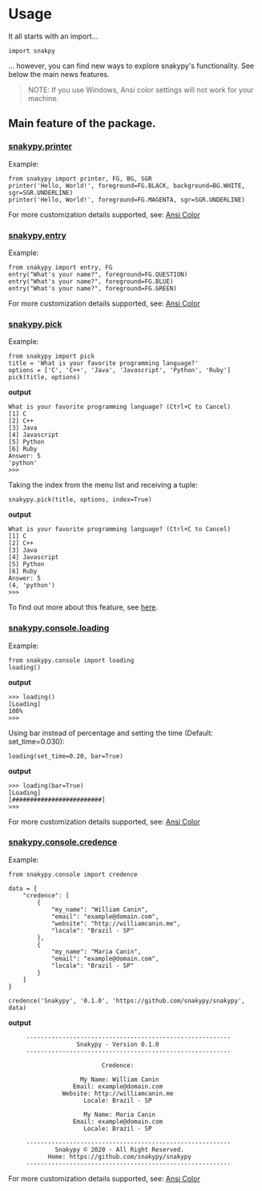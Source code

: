 # Usage

It all starts with an import...

    import snakpy

... however, you can find new ways to explore snakypy's functionality. See below the main news features.

> NOTE: If you use Windows, Ansi color settings will not work for your machine.

## Main feature of the package.

### [snakypy.printer](/snakypy.html#snakypy.console.printer)

Example:

    from snakypy import printer, FG, BG, SGR
    printer('Hello, World!', foreground=FG.BLACK, background=BG.WHITE, sgr=SGR.UNDERLINE)
    printer('Hello, World!', foreground=FG.MAGENTA, sgr=SGR.UNDERLINE)

For more customization details supported, see: [Ansi Color](/snakypy.html#module-snakypy.ansi)

### [snakypy.entry](/snakypy.html#snakypy.console.entry)

Example:

    from snakypy import entry, FG
    entry("What's your name?", foreground=FG.QUESTION)
    entry("What's your name?", foreground=FG.BLUE)
    entry("What's your name?", foreground=FG.GREEN)

For more customization details supported, see: [Ansi Color](/snakypy.html#module-snakypy.ansi)

### [snakypy.pick](/snakypy.html#snakypy.console.pick)

Example:

    from snakypy import pick
    title = 'What is your favorite programming language?'
    options = ['C', 'C++', 'Java', 'Javascript', 'Python', 'Ruby']
    pick(title, options)

**output**

    What is your favorite programming language? (Ctrl+C to Cancel)
    [1] C
    [2] C++
    [3] Java
    [4] Javascript
    [5] Python
    [6] Ruby
    Answer: 5
    'python'
    >>>

Taking the index from the menu list and receiving a tuple:

    snakypy.pick(title, options, index=True)

**output**

    What is your favorite programming language? (Ctrl+C to Cancel)
    [1] C
    [2] C++
    [3] Java
    [4] Javascript
    [5] Python
    [6] Ruby
    Answer: 5
    (4, 'python')
    >>>

To find out more about this feature, see [here](/snakypy.html#snakypy.console.pick).

### [snakypy.console.loading](/snakypy.html#snakypy.console.loading)

Example:

    from snakypy.console import loading
    loading()

**output**

    >>> loading()
    [Loading]
    100%
    >>> 

Using bar instead of percentage and setting the time (Default: set_time=0.030):

    loading(set_time=0.20, bar=True)

**output**

    >>> loading(bar=True)
    [Loading]
    [#########################]
    >>>

For more customization details supported, see: [Ansi Color](/snakypy.html#snakypy.console.loading)

### [snakypy.console.credence](/snakypy.html#snakypy.console.credence)

Example:

    from snakypy.console import credence

    data = {
        "credence": [
            {
                "my_name": "William Canin",
                "email": "example@domain.com",
                "website": "http://williamcanin.me",
                "locale": "Brazil - SP"
            },
            {
                "my_name": "Maria Canin",
                "email": "example@domain.com",
                "locale": "Brazil - SP"
            }
        ]
    }

    credence('Snakypy', '0.1.0', 'https://github.com/snakypy/snakypy', data)

**output**

         ---------------------------------------------------------         
                       Snakypy - Version 0.1.0                        
         ---------------------------------------------------------
        
                              Credence:
                              
                        My Name: William Canin                        
                      Email: example@domain.com                       
                   Website: http://williamcanin.me                    
                         Locale: Brazil - SP                          

                         My Name: Maria Canin                         
                      Email: example@domain.com                       
                         Locale: Brazil - SP                         

         ---------------------------------------------------------         
                 Snakypy © 2020 - All Right Reserved.                 
               Home: https://github.com/snakypy/snakypy               
         --------------------------------------------------------- 

For more customization details supported, see: [Ansi Color](/snakypy.html#snakypy.console.credence)
